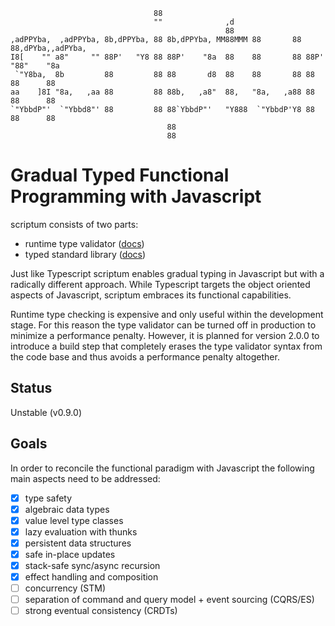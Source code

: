                                     88                                                    
                                    ""              ,d                                    
                                                    88                                    
    ,adPPYba,  ,adPPYba, 8b,dPPYba, 88 8b,dPPYba, MM88MMM 88       88 88,dPYba,,adPYba,   
    I8[    "" a8"     "" 88P'   "Y8 88 88P'    "8a  88    88       88 88P'   "88"    "8a  
     `"Y8ba,  8b         88         88 88       d8  88    88       88 88      88      88  
    aa    ]8I "8a,   ,aa 88         88 88b,   ,a8"  88,   "8a,   ,a88 88      88      88  
    `"YbbdP"'  `"Ybbd8"' 88         88 88`YbbdP"'   "Y888  `"YbbdP'Y8 88      88      88  
                                       88                                                 
                                       88                                                 
                                   
# Gradual Typed Functional Programming with Javascript

scriptum consists of two parts:

* runtime type validator ([docs](https://github.com/kongware/scriptum/blob/master/type-validator.md))
* typed standard library ([docs](https://github.com/kongware/scriptum/blob/master/library.md))

Just like Typescript scriptum enables gradual typing in Javascript but with a radically different approach. While Typescript targets the object oriented aspects of Javascript, scriptum embraces its functional capabilities.

Runtime type checking is expensive and only useful within the development stage. For this reason the type validator can be turned off in production to minimize a performance penalty. However, it is planned for version 2.0.0 to introduce a build step that completely erases the type validator syntax from the code base and thus avoids a performance penalty altogether.

## Status

Unstable (v0.9.0)

## Goals

In order to reconcile the functional paradigm with Javascript the following main aspects need to be addressed:

- [x] type safety
- [x] algebraic data types
- [x] value level type classes
- [x] lazy evaluation with thunks
- [x] persistent data structures
- [x] safe in-place updates
- [x] stack-safe sync/async recursion
- [x] effect handling and composition
- [ ] concurrency (STM)
- [ ] separation of command and query model + event sourcing (CQRS/ES)
- [ ] strong eventual consistency (CRDTs)
